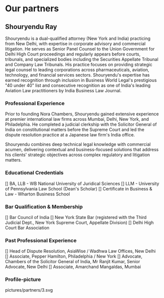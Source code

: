 # Our partners

## Shouryendu Ray
Shouryendu is a dual-qualified attorney (New York and India) practicing from New Delhi, with expertise in corporate advisory and commercial litigation. He serves as Senior Panel Counsel to the Union Government for Delhi High Court proceedings and regularly appears before courts, tribunals, and specialized bodies including the Securities Appellate Tribunal and Company Law Tribunals. His practice focuses on providing strategic legal counsel to leading corporations across pharmaceuticals, aviation, technology, and financial services sectors. Shouryendu's expertise has earned recognition through inclusion in Business World Legal's prestigious "40 under 40" list and consecutive recognition as one of India's leading Aviation Law practitioners by India Business Law Journal.

### Professional Experience 
Prior to founding Nora Chambers, Shouryendu gained extensive experience at premier international law firms across Mumbai, Delhi, New York, and Philadelphia. He completed a judicial clerkship with the Solicitor General of India on constitutional matters before the Supreme Court and led the dispute resolution practice at a Japanese law firm's India office.

Shouryendu combines deep technical legal knowledge with commercial acumen, delivering contextual and business-focused solutions that address his clients' strategic objectives across complex regulatory and litigation matters.

### Educational Credentials 

[] BA, LLB - WB National University of Juridical Sciences 
[] LLM - University of Pennsylvania Law School (Dean's Scholar) 
[] Certificate in Business & Law - Wharton Business School 

### Bar Qualification & Membership

[] Bar Council of India
[] New York State Bar (registered with the Third Judicial Dept., New York Supreme Court, Appellate Division)
[] Delhi High Court Bar Association

### Past Professional Experience
[] Head of Dispute Resolution, AsiaWise / Wadhwa Law Offices, New Delhi
[] Associate, Pepper Hamilton, Philadelphia / New York 
[] Advocate, Chambers of the Solicitor General of India, Mr Ranjit Kumar, Senior Advocate, New Delhi
[] Associate, Amarchand Mangaldas, Mumbai 


### Profile-picture
pictures/partners/3.svg